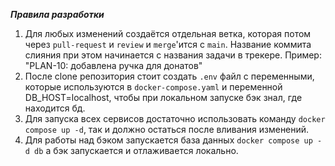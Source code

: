 ***Правила разработки***
1. Для любых изменений создаётся отдельная ветка, которая потом через `pull-request` и `review` и `merge`'ится с `main`.
   Название коммита слияния при этом начинается с названия задачи в трекере.
   Пример: "PLAN-10: добавлена ручка для донатов"
2. После clone репозитория стоит создать `.env` файл с переменными, которые используются в `docker-compose.yaml` и переменной DB_HOST=localhost, чтобы при локальном запуске бэк знал, где находится бд.
3. Для запуска всех сервисов достаточно использовать команду `docker compose up -d`, так и должно остаться после вливания изменений.
4. Для работы над бэком запускается база данных `docker compose up -d db` а бэк запускается и отлаживается локально.
